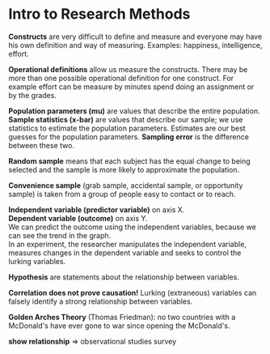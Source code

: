 # Intro to Research Methods

__Constructs__ are very difficult to define and measure and everyone may have his own definition and way of measuring. Examples: happiness, intelligence, effort.

__Operational definitions__ allow us measure the constructs. There may be more than one possible operational definition for one construct. For example effort can be measure by minutes spend doing an assignment or by the grades.

__Population parameters (mu)__ are values that describe the entire population. __Sample statistics (x-bar)__ are values that describe our sample; we use statistics to estimate the population parameters. Estimates are our best guesses for the population parameters. __Sampling error__ is the difference between these two.

__Random sample__ means that each subject has the equal change to being selected and the sample is more likely to approximate the population.

__Convenience sample__ (grab sample, accidental sample, or opportunity sample) is taken from a group of people easy to contact or to reach.

__Independent variable (predictor variable)__ on axis X.\
__Dependent variable (outcome)__ on axis Y. \
We can predict the outcome using the independent variables, because we can see the trend in the graph.\
In an experiment, the researcher manipulates the independent variable, measures changes in the dependent variable and seeks to control the lurking variables.

__Hypothesis__ are statements about the relationship between variables.

__Correlation does not prove causation!__ Lurking (extraneous) variables can falsely identify a strong relationship between variables.

__Golden Arches Theory__ (Thomas Friedman): no two countries with a McDonald's have ever gone to war since opening the McDonald's.

__show relationship__ => observational studies survey \
__show causation__ => controlled experiment

__Benefits of surveys__
* easy way to get info on population
* relatively inexpensive
* can be conducted remotely
* anyone can access and analyze data

__Downsides of surveys__
* untruthful responses
* biased responses
* respondents not understanding the question (_response bias_)
* respondents refusing to answer (_non-response bias_)

__Controlled experiments__
* random sample
* comparison group (e.g. group taking placebo)
* blinding - people do not know which group they are in
* double blinding - researchers do not know who is in which group and they are not biased
